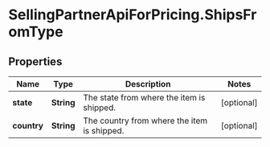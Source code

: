 # SellingPartnerApiForPricing.ShipsFromType

## Properties

Name | Type | Description | Notes
------------ | ------------- | ------------- | -------------
**state** | **String** | The state from where the item is shipped. | [optional] 
**country** | **String** | The country from where the item is shipped. | [optional] 


